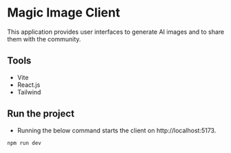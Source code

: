# Magic Image Client

This application provides user interfaces to generate AI images and to share them with the community.

## Tools
* Vite
* React.js  
* Tailwind  

## Run the project

* Running the below command starts the client on http://localhost:5173.

```
npm run dev
```